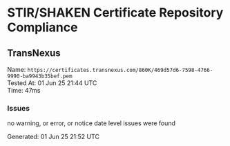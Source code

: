 # STIR/SHAKEN Certificate Repository Compliance

## TransNexus

Name: `https://certificates.transnexus.com/860K/469d57d6-7598-4766-9990-ba9943b35bef.pem`\
Tested At: 01 Jun 25 21:44 UTC\
Time: 47ms

### Issues

no warning, or error, or notice date level issues were found

Generated: 01 Jun 25 21:52 UTC